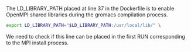 The LD_LIBRARY_PATH placed at line 37 in the Dockerfile is to enable OpenMPI shared libraries during the 
gromacs compilation process.

```sh
export LD_LIBRARY_PATH="$LD_LIBRARY_PATH:/usr/local/lib/" \
```

We need to check if this line can be placed in the first RUN corresponding to the MPI install process.